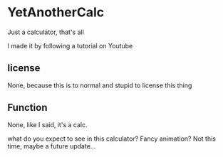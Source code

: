 # YetAnotherCalc
Just a calculator, that's all

I made it by following a tutorial on Youtube

## license
None, because this is to normal and stupid to license this thing

## Function
None, like I said, it's a calc.

what do you expect to see in this calculator? Fancy animation? Not this time, maybe a future update...

